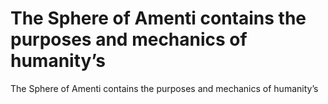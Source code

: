# The Sphere of Amenti contains the purposes and mechanics of humanity’s

The Sphere of Amenti contains the purposes and mechanics of humanity’s